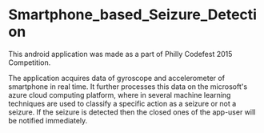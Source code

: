 # Smartphone_based_Seizure_Detection
This android application was made as a part of Philly Codefest 2015 Competition.

The application acquires data of gyroscope and accelerometer of smartphone in real time. It further processes this data on the 
microsoft's azure cloud computing platform, where in several machine learning techniques are used to classify a specific action 
as a seizure or not a seizure. If the seizure is detected then the closed ones of the app-user will be notified immediately.
